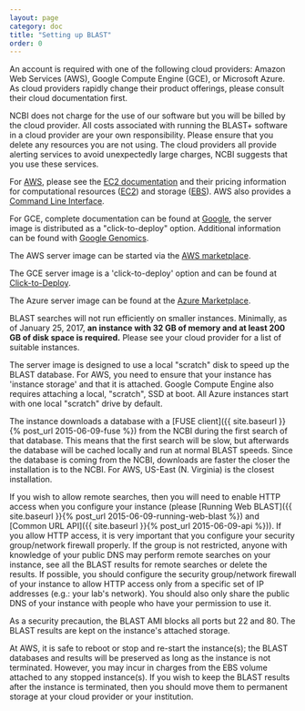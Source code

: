 ```yaml
---
layout: page
category: doc
title: "Setting up BLAST"
order: 0
---
```

An account is required with one of the following cloud providers: Amazon Web Services (AWS), Google Compute Engine (GCE), or Microsoft Azure. As cloud providers rapidly change their product offerings, please consult their cloud documentation first.

NCBI does not charge for the use of our software but you will be billed by the
cloud provider. All costs associated with running the BLAST+ software in a
cloud provider are your own responsibility. Please ensure that you delete any
resources you are not using. The cloud providers all provide alerting services
to avoid unexpectedly large charges, NCBI suggests that you use these services.

For [AWS](http://aws.amazon.com/getting-started/), please see the [EC2
documentation](http://docs.amazonwebservices.com/AWSEC2/latest/GettingStartedGuide/)
and their pricing information for computational resources ([EC2](https://aws.amazon.com/ec2/pricing/)) and
storage ([EBS](https://aws.amazon.com/ebs/pricing/)). AWS
also provides a [Command Line Interface](https://aws.amazon.com/cli/). 

For GCE, complete documentation can be found at [Google](https://cloud.google.com/compute/docs/), the server image is distributed as a "click-to-deploy" option. Additional information can be found with [Google Genomics](http://googlegenomics.readthedocs.org/en/latest/use_cases/run_familiar_tools/ncbiblast.html).

The AWS server image can be started via the [AWS marketplace](https://aws.amazon.com/marketplace/pp/B00N44P7L6).

The GCE server image is a 'click-to-deploy' option and can be found at [Click-to-Deploy](https://console.developers.google.com/project/_/launcher/details/click-to-deploy-images/ncbiblast). 

The Azure server image can be found at the [Azure Marketplace](https://azure.microsoft.com/en-us/marketplace/partners/ncbi/ncbi-free-2-2-31/).

BLAST searches will not run efficiently on smaller instances. Minimally, as of
January 25, 2017, **an instance with 32 GB of memory and at least 200 GB of
disk space is required.** Please see your cloud provider for a list of suitable
instances.

The server image is designed to use a local "scratch" disk to speed up the
BLAST database. For AWS, you need to ensure that your instance has 'instance
storage' and that it is attached. Google Compute Engine also requires attaching
a local, "scratch", SSD at boot. All Azure instances start with one local
"scratch" drive by default.

The instance downloads a database with a [FUSE client]({{ site.baseurl }}{% post_url 2015-06-09-fuse %}) from the NCBI during the first search of that database. This means that the first search will be slow, but afterwards the database will be cached locally and run at normal BLAST speeds.  Since the database is coming from the NCBI, downloads are faster the closer the installation
is to the NCBI.  For AWS, US-East (N. Virginia) is the closest installation.

If you wish to allow remote searches, then you will need to enable HTTP access
when you configure your instance (please [Running Web BLAST]({{ site.baseurl }}{% post_url 2015-06-09-running-web-blast %}) and
[Common URL API]({{ site.baseurl }}{% post_url 2015-06-09-api %})). If you allow HTTP access, it is very important that you
configure your security group/network firewall properly. If the group is not restricted, anyone
with knowledge of your public DNS may perform remote searches on your instance,
see all the BLAST results for remote searches or delete the results. If
possible, you should configure the security group/network firewall of your instance to
allow HTTP access only from a specific set of IP addresses (e.g.: your lab's network). You should
also only share the public DNS of your instance with people who have your
permission to use it.

As a security precaution, the BLAST AMI blocks all ports but 22 and 80.
The BLAST results are kept on the instance's attached storage. 

At AWS, it is safe to reboot or stop and re-start the instance(s); the BLAST
databases and results will be preserved as long as the instance is not
terminated. However, you may incur in charges from the EBS volume attached to
any stopped instance(s). If you wish to keep the BLAST results after the
instance is terminated, then you should move them to permanent storage at your
cloud provider or your institution.
